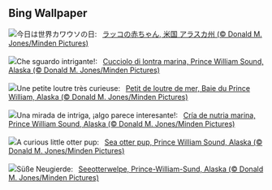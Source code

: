 ## Bing Wallpaper
![](https://www.bing.com/th?id=OHR.WorldOtterDay_JA-JP3462049774_UHD.jpg&w=1000)今日は世界カワウソの日:&nbsp;&ensp;[ラッコの赤ちゃん, 米国 アラスカ州 (© Donald M. Jones/Minden Pictures)](https://www.bing.com/th?id=OHR.WorldOtterDay_JA-JP3462049774_UHD.jpg)
<br><br/>
![](https://www.bing.com/th?id=OHR.WorldOtterDay_IT-IT6594215443_UHD.jpg&w=1000)Che sguardo intrigante!:&nbsp;&ensp;[Cucciolo di lontra marina, Prince William Sound, Alaska  (© Donald M. Jones/Minden Pictures)](https://www.bing.com/th?id=OHR.WorldOtterDay_IT-IT6594215443_UHD.jpg)
<br><br/>
![](https://www.bing.com/th?id=OHR.WorldOtterDay_FR-FR6635303643_UHD.jpg&w=1000)Une petite loutre très curieuse:&nbsp;&ensp;[Petit de loutre de mer, Baie du Prince William, Alaska (© Donald M. Jones/Minden Pictures)](https://www.bing.com/th?id=OHR.WorldOtterDay_FR-FR6635303643_UHD.jpg)
<br><br/>
![](https://www.bing.com/th?id=OHR.WorldOtterDay_ES-ES1844828627_UHD.jpg&w=1000)Una mirada de intriga, ¡algo parece interesante!:&nbsp;&ensp;[Cría de nutria marina, Prince William Sound, Alaska (© Donald M. Jones/Minden Pictures)](https://www.bing.com/th?id=OHR.WorldOtterDay_ES-ES1844828627_UHD.jpg)
<br><br/>
![](https://www.bing.com/th?id=OHR.WorldOtterDay_EN-GB8244382691_UHD.jpg&w=1000)A curious little otter pup:&nbsp;&ensp;[Sea otter pup, Prince William Sound, Alaska (© Donald M. Jones/Minden Pictures)](https://www.bing.com/th?id=OHR.WorldOtterDay_EN-GB8244382691_UHD.jpg)
<br><br/>
![](https://www.bing.com/th?id=OHR.WorldOtterDay_DE-DE7818224728_UHD.jpg&w=1000)Süße Neugierde:&nbsp;&ensp;[Seeotterwelpe, Prince-William-Sund, Alaska (© Donald M. Jones/Minden Pictures)](https://www.bing.com/th?id=OHR.WorldOtterDay_DE-DE7818224728_UHD.jpg)
<br><br/>
